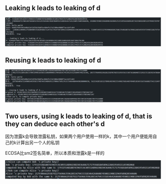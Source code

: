 ## Leaking k leads to leaking of d

![](1.png)

## Reusing k leads to leaking of d

![](2.png)

## Two users, using k leads to leaking of d, that is they can deduce each other's d

因为泄露k会导致泄露私钥，如果两个用户使用一样的k，其中一个用户便能用自己的k计算出另一个人的私钥

ECDSA比sm2签名简单，所以本质和泄露k是一样的

![](3.png)